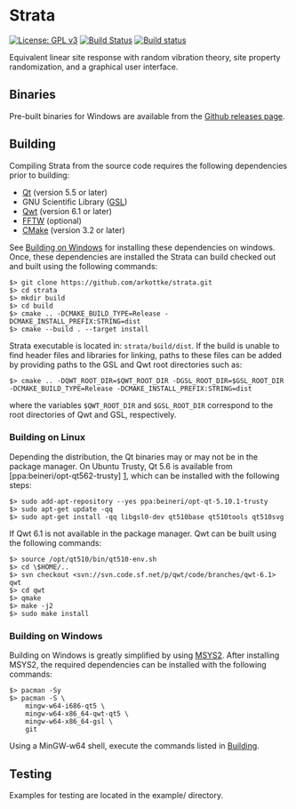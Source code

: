 # Strata

[![License: GPL v3](https://img.shields.io/badge/License-GPL%20v3-blue.svg)](https://www.gnu.org/licenses/gpl-3.0)
[![Build Status](https://travis-ci.org/arkottke/strata.svg?branch=master)](https://travis-ci.org/arkottke/strata)
[![Build status](https://ci.appveyor.com/api/projects/status/cpgr2vsh1re8c35x/branch/master?svg=true)](https://ci.appveyor.com/project/arkottke/strata/branch/master)

Equivalent linear site response with random vibration theory, site property
randomization, and a graphical user interface.

## Binaries

Pre-built binaries for Windows are available from the [Github releases
page](https://github.com/arkottke/strata/releases).

## Building

Compiling Strata from the source code requires the following dependencies prior
to building:

-   [Qt](http://doc.qt.io/) (version 5.5 or later)
-   GNU Scientific Library ([GSL](http://www.gnu.org/software/gsl/))
-   [Qwt](http://qwt.sourceforge.net/) (version 6.1 or later)
-   [FFTW](http://www.fftw.org/) (optional)
-   [CMake](https://cmake.org/) (version 3.2 or later)

See [Building on Windows](#building-on-windows) for installing these
dependencies on windows.  Once, these dependencies are installed the Strata can
build checked out and built using the following commands:

    $> git clone https://github.com/arkottke/strata.git
    $> cd strata
    $> mkdir build
    $> cd build
    $> cmake .. -DCMAKE_BUILD_TYPE=Release -DCMAKE_INSTALL_PREFIX:STRING=dist
    $> cmake --build . --target install

Strata executable is located in: `strata/build/dist`. If the build is
unable to find header files and libraries for linking, paths to these files can
be added by providing paths to the GSL and Qwt root directories such as:

    $> cmake .. -DQWT_ROOT_DIR=$QWT_ROOT_DIR -DGSL_ROOT_DIR=$GSL_ROOT_DIR -DCMAKE_BUILD_TYPE=Release -DCMAKE_INSTALL_PREFIX:STRING=dist

where the variables `$QWT_ROOT_DIR` and `$GSL_ROOT_DIR` correspond to the root
directories of Qwt and GSL, respectively.


### Building on Linux

Depending the distribution, the Qt binaries may or may not be in the package
manager. On Ubuntu Trusty, Qt 5.6 is available from
[ppa:beineri/opt-qt562-trusty] [1], which can be installed with the following
steps:

    $> sudo add-apt-repository --yes ppa:beineri/opt-qt-5.10.1-trusty
    $> sudo apt-get update -qq
    $> sudo apt-get install -qq libgsl0-dev qt510base qt510tools qt510svg

If Qwt 6.1 is not available in the package manager. Qwt can be built using the
following commands:

    $> source /opt/qt510/bin/qt510-env.sh
    $> cd \$HOME/..
    $> svn checkout <svn://svn.code.sf.net/p/qwt/code/branches/qwt-6.1> qwt
    $> cd qwt
    $> qmake
    $> make -j2
    $> sudo make install

### Building on Windows

Building on Windows is greatly simplified by using
[MSYS2](https://msys2.github.io/). After installing MSYS2, the required
dependencies can be installed with the following commands:

    $> pacman -Sy
    $> pacman -S \
        mingw-w64-i686-qt5 \
        mingw-w64-x86_64-qwt-qt5 \
        mingw-w64-x86_64-gsl \
        git

Using a MinGW-w64 shell, execute the commands listed in [Building](#building).

## Testing

Examples for testing are located in the example/ directory.

[1]: https://launchpad.net/~beineri/+archive/ubuntu/opt-qt-5.10.1-trusty
